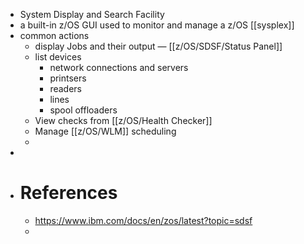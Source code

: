 - System Display and Search Facility
- a built-in z/OS GUI used to monitor and manage a z/OS [[sysplex]]
- common actions
	- display Jobs and their output — [[z/OS/SDSF/Status Panel]]
	- list devices
		- network connections and servers
		- printsers
		- readers
		- lines
		- spool offloaders
	- View checks from [[z/OS/Health Checker]]
	- Manage [[z/OS/WLM]] scheduling
	-
-
- # References
	- https://www.ibm.com/docs/en/zos/latest?topic=sdsf
	-
